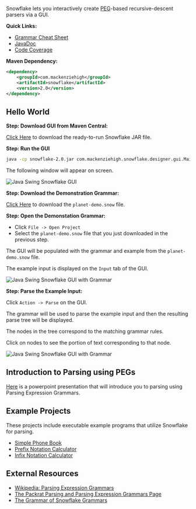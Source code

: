 Snowflake lets you interactively create [PEG](https://en.wikipedia.org/wiki/Parsing_expression_grammar)-based recursive-descent parsers via a GUI.

**Quick Links:**
+ [Grammar Cheat Sheet](examples/CheatSheet.md)
+ [JavaDoc](https://mackenzie-high.github.io/snowflake/javadoc/com/mackenziehigh/snowflake/package-summary.html)
+ [Code Coverage](https://mackenzie-high.github.io/snowflake/jacoco/com.mackenziehigh.snowflake/index.html)

**Maven Dependency:**

```xml
<dependency>
    <groupId>com.mackenziehigh</groupId>
    <artifactId>snowflake</artifactId>
    <version>2.0</version>
</dependency>
```

## Hello World

**Step: Download GUI from Maven Central:**

[Click Here](https://repo.maven.apache.org/maven2/com/mackenziehigh/snowflake/2.0/snowflake-2.0.jar) to download the ready-to-run Snowflake JAR file.

**Step: Run the GUI**

```bash
java -cp snowflake-2.0.jar com.mackenziehigh.snowflake.designer.gui.MainWindow
```

The following window will appear on screen.

![Java Swing Snowflake GUI][window1]

[window1]: https://www.mackenziehigh.com/snowflake/v2_0/intro/Window_1.png

**Step: Download the Demonstration Grammar:**

[Click Here](https://www.mackenziehigh.com/snowflake/v2_0/grammars/planet-demo.snow) to download the `planet-demo.snow` file.

**Step: Open the Demonstation Grammar:**

+ Click `File -> Open Project`
+ Select the `planet-demo.snow` file that you just downloaded in the previous step.

The GUI will be populated with the grammar and example from the `planet-demo.snow` file.

The example input is displayed on the `Input` tab of the GUI.

![Java Swing Snowflake GUI with Grammar][window2]

[window2]: https://www.mackenziehigh.com/snowflake/v2_0/intro/Window_2.png

**Step: Parse the Example Input:**

Click `Action -> Parse` on the GUI.

The grammar will be used to parse the example input and then the resulting parse tree will be displayed.

The nodes in the tree correspond to the matching grammar rules.

Click on nodes to see the portion of text corresponding to that node.

![Java Swing Snowflake GUI with Grammar][window4]

[window4]: https://www.mackenziehigh.com/snowflake/v2_0/intro/Window_4.png

## Introduction to Parsing using PEGs

[Here](https://www.mackenziehigh.com/snowflake/v2_0/Grammars.pdf) is a powerpoint presentation that will introduce you to parsing using Parsing Expression Grammars.

## Example Projects

These projects include executable example programs that utilize Snowflake for parsing.

+ [Simple Phone Book](examples/phonebook-example/)
+ [Prefix Notation Calculator](examples/prefix-calculator-example)
+ [Infix Notation Calculator](examples/infix-calculator-example)

## External Resources

+ [Wikipedia: Parsing Expression Grammars](https://en.wikipedia.org/wiki/Parsing_expression_grammar)
+ [The Packrat Parsing and Parsing Expression Grammars Page](https://bford.info/packrat/)
+ [The Grammar of Snowflake Grammars](snowflake/src/main/java/com/mackenziehigh/snowflake/parsergen/GrammarOfGrammars.txt)

